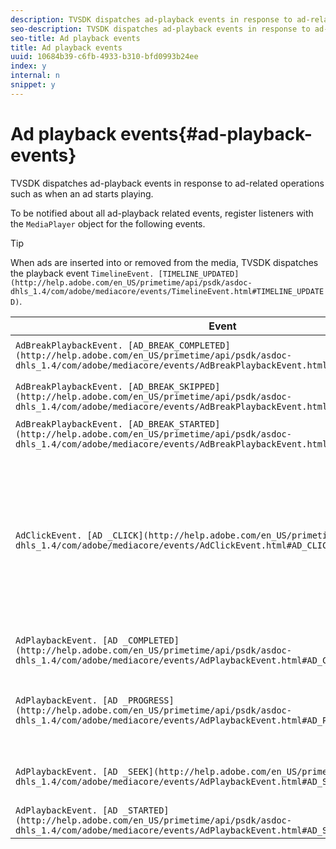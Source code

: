 ```yaml
---
description: TVSDK dispatches ad-playback events in response to ad-related operations such as when an ad starts playing.
seo-description: TVSDK dispatches ad-playback events in response to ad-related operations such as when an ad starts playing.
seo-title: Ad playback events
title: Ad playback events
uuid: 10684b39-c6fb-4933-b310-bfd0993b24ee
index: y
internal: n
snippet: y
---
```


# Ad playback events{#ad-playback-events}

TVSDK dispatches ad-playback events in response to ad-related operations such as when an ad starts playing.

 To be notified about all ad-playback related events, register listeners with the `MediaPlayer` object for the following events. 

>[!TIP]
>
>When ads are inserted into or removed from the media, TVSDK dispatches the playback event `TimelineEvent. [TIMELINE_UPDATED](http://help.adobe.com/en_US/primetime/api/psdk/asdoc-dhls_1.4/com/adobe/mediacore/events/TimelineEvent.html#TIMELINE_UPDATED)`.

|  Event  | Meaning  |
|---|---|
| `AdBreakPlaybackEvent. [AD_BREAK_COMPLETED](http://help.adobe.com/en_US/primetime/api/psdk/asdoc-dhls_1.4/com/adobe/mediacore/events/AdBreakPlaybackEvent.html#AD_BREAK_COMPLETED)`  | An ad break has played completely.  |
| `AdBreakPlaybackEvent. [AD_BREAK_SKIPPED](http://help.adobe.com/en_US/primetime/api/psdk/asdoc-dhls_1.4/com/adobe/mediacore/events/AdBreakPlaybackEvent.html#AD_BREAK_SKIPPED)`  | An ad break was skipped during playback.  |
| `AdBreakPlaybackEvent. [AD_BREAK_STARTED](http://help.adobe.com/en_US/primetime/api/psdk/asdoc-dhls_1.4/com/adobe/mediacore/events/AdBreakPlaybackEvent.html#AD_BREAK_STARTED)`  | An ad break has started.  |
| `AdClickEvent. [AD _CLICK](http://help.adobe.com/en_US/primetime/api/psdk/asdoc-dhls_1.4/com/adobe/mediacore/events/AdClickEvent.html#AD_CLICK)`  |The user has clicked the ad. Provides information to your application about the ad that the user clicked, in response to your application calling `notifyClick` on the `MediaPlayerView`.  |
| `AdPlaybackEvent. [AD _COMPLETED](http://help.adobe.com/en_US/primetime/api/psdk/asdoc-dhls_1.4/com/adobe/mediacore/events/AdPlaybackEvent.html#AD_COMPLETED)`  | An ad has played completely.  |
| `AdPlaybackEvent. [AD _PROGRESS](http://help.adobe.com/en_US/primetime/api/psdk/asdoc-dhls_1.4/com/adobe/mediacore/events/AdPlaybackEvent.html#AD_PROGRESS)`  | Ad playback has progressed. Dispatched multiple times while an ad plays.  |
| `AdPlaybackEvent. [AD _SEEK](http://help.adobe.com/en_US/primetime/api/psdk/asdoc-dhls_1.4/com/adobe/mediacore/events/AdPlaybackEvent.html#AD_STARTED)`  | A seek has occurred across ad boundaries or within an ad.  |
| `AdPlaybackEvent. [AD _STARTED](http://help.adobe.com/en_US/primetime/api/psdk/asdoc-dhls_1.4/com/adobe/mediacore/events/AdPlaybackEvent.html#AD_STARTED)`  | An ad has started.  |

